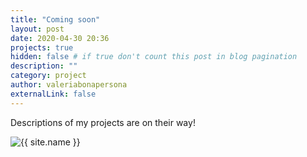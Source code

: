 ```yaml
---
title: "Coming soon"
layout: post
date: 2020-04-30 20:36
projects: true
hidden: false # if true don't count this post in blog pagination
description: ""
category: project
author: valeriabonapersona
externalLink: false
---
```


Descriptions of my projects are on their way!

<img class="selfie" alt="{{ site.name }}" src="{{ site.url }}/assets/images/error.gif" />



